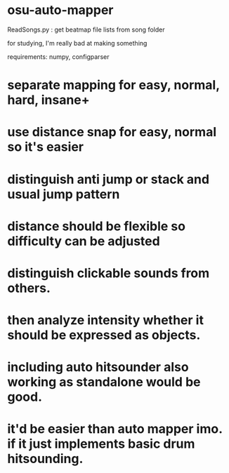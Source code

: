 # osu-auto-mapper

ReadSongs.py : get beatmap file lists from song folder

for studying, I'm really bad at making something

requirements:
 numpy, configparser

# separate mapping for easy, normal, hard, insane+
# use distance snap for easy, normal so it's easier

# distinguish anti jump or stack and usual jump pattern
# distance should be flexible so difficulty can be adjusted

# distinguish clickable sounds from others.
# then analyze intensity whether it should be expressed as objects.

# including auto hitsounder also working as standalone would be good.
# it'd be easier than auto mapper imo. if it just implements basic drum hitsounding.